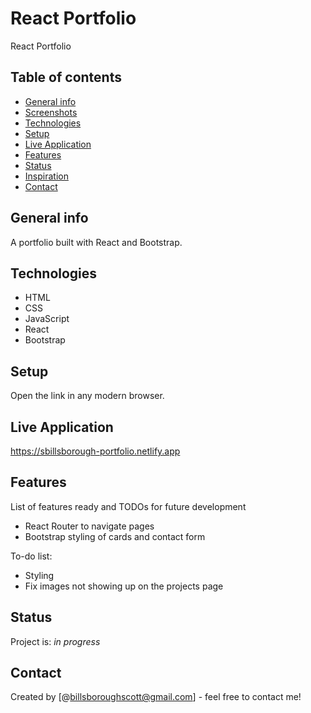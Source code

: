 # React Portfolio

React Portfolio

## Table of contents

- [General info](#general-info)
- [Screenshots](#screenshots)
- [Technologies](#technologies)
- [Setup](#setup)
- [Live Application](#live-application)
- [Features](#features)
- [Status](#status)
- [Inspiration](#inspiration)
- [Contact](#contact)

## General info

A portfolio built with React and Bootstrap.

## Technologies

- HTML
- CSS
- JavaScript
- React
- Bootstrap

## Setup

Open the link in any modern browser.

## Live Application

https://sbillsborough-portfolio.netlify.app

## Features

List of features ready and TODOs for future development

- React Router to navigate pages
- Bootstrap styling of cards and contact form

To-do list:

- Styling
- Fix images not showing up on the projects page

## Status

Project is: _in progress_

## Contact

Created by [@billsboroughscott@gmail.com] - feel free to contact me!
